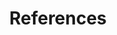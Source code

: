 ---
title: References
routable: false
taxonomy:
  tag: links
items:
  - headline: References
    byline:
      text: >
        Choose <i>Sidebar Right</i> for References and Footnotes.
        On Mobile this section sits below page content.
    type: list-disc
    links:
      - text: Sidebar Left
        url: /sidebars/sidebar-left
        description: This description is optional.
      - text: Sidebar Right
        url: /sidebars/sidebar-right
        # description: Another descriptive text
      - text: An entry without a link
        description: Just in case you need the sidebar for something else.
  - headline: list-decimal
    type: list-decimal
    byline:
      text: >
        Example of a step-by-step tutorial.
    links:
      - # url: '#'
        text: "Decide you're hungry"
        description: |
          But discover the fridge is empty.
      - url: '#'
        text: Steal an egg
        description: |
          Move like a fox and don't get caught.
      - url: '#'
        text: Make an omelette
        description: |
          Bon Appétit!
  - headline: list-none
    type: list-none
    links:
      - url: '#'
        text: First Pellentesque lectus gravida blandit
        description: |
          Maecenas vitae congue pharetra ipsum
      - url: '#'
        text: Second ipsum
        description: |
          Maecenas vitae orci feugiat pharetra 
      - url: '#'
        text: Third Phasellus nibh congue
        description: |
          Maecenas vitae orci feugiat pharetra
---